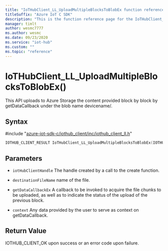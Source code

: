```yaml
---                             
title: "IoTHubClient_LL_UploadMultipleBlocksToBlobEx function reference | Microsoft Docs" 
titleSuffix: "Azure IoT C SDK"            
description: "This is the function reference page for the IoTHubClient_LL_UploadMultipleBlocksToBlobEx() function in the Azure IoT C SDK. This SDK is used with Azure IoT Hub and Azure IoT Hub Device Provisioning Service"            
manager: timlt                 
author: wesmc7777              
ms.author: wesmc               
ms.date: 09/23/2020                    
ms.service: "iot-hub"             
ms.custom: ""                
ms.topic: "reference"        
---                            
```


# IoTHubClient_LL_UploadMultipleBlocksToBlobEx()

This API uploads to Azure Storage the content provided block by block by getDataCallback under the blob name devicename/.

## Syntax

\#include "[azure-iot-sdk-c/iothub_client/inc/iothub_client_ll.h](../iothub-client-ll-h.md)"  
```C
IOTHUB_CLIENT_RESULT IoTHubClient_LL_UploadMultipleBlocksToBlobEx(IOTHUB_CLIENT_LL_HANDLE  MU_IFCOMMA2);
```

## Parameters
* `iotHubClientHandle` The handle created by a call to the create function. 

* `destinationFileName` name of the file. 

* `getDataCallbackEx` A callback to be invoked to acquire the file chunks to be uploaded, as well as to indicate the status of the upload of the previous block. 

* `context` Any data provided by the user to serve as context on getDataCallback.

## Return Value
IOTHUB_CLIENT_OK upon success or an error code upon failure.

